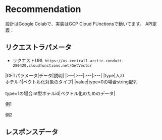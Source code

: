 # Recommendation
設計はGoogle Colabで、実装はGCP Cloud FUnctionsで動いてます。
API定義：

##  リクエストラパメータ
- リクエストURL
`https://us-central1-arctic-conduit-280420.cloudfunctions.net/GetVector`

|GETパラメータ|データ|説明|
|:---|:---|:---|:---|
|type|人:0<br>ホテル:1|ベクトル化対象のタイプ|
|value|type=0の場合string配列<br><br>type=1の場合int型ホテルid|ベクトル化のためのデータ|

例1

例2

## レスポンスデータ